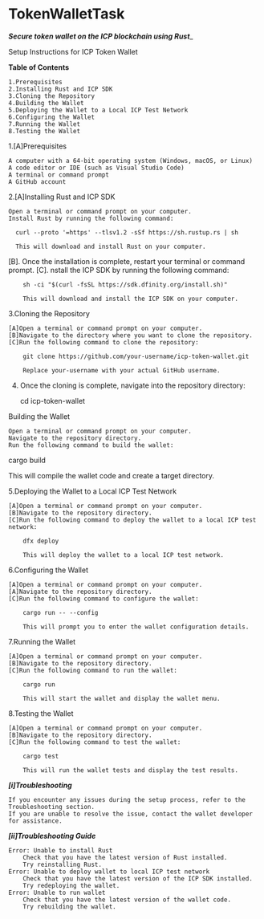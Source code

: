 # TokenWalletTask
_**Secure token wallet on the ICP blockchain using Rust**__

Setup Instructions for ICP Token Wallet

**Table of Contents**

    1.Prerequisites
    2.Installing Rust and ICP SDK
    3.Cloning the Repository
    4.Building the Wallet
    5.Deploying the Wallet to a Local ICP Test Network
    6.Configuring the Wallet
    7.Running the Wallet
    8.Testing the Wallet

1.[A]Prerequisites

    A computer with a 64-bit operating system (Windows, macOS, or Linux)
    A code editor or IDE (such as Visual Studio Code)
    A terminal or command prompt
    A GitHub account

2.[A]Installing Rust and ICP SDK

    Open a terminal or command prompt on your computer.
    Install Rust by running the following command:

      curl --proto '=https' --tlsv1.2 -sSf https://sh.rustup.rs | sh

      This will download and install Rust on your computer. 

  [B]. Once the installation is complete, restart your terminal or command prompt.
  [C]. nstall the ICP SDK by running the following command:

        sh -ci "$(curl -fsSL https://sdk.dfinity.org/install.sh)"

        This will download and install the ICP SDK on your computer.

3.Cloning the Repository

    [A]Open a terminal or command prompt on your computer.
    [B]Navigate to the directory where you want to clone the repository.
    [C]Run the following command to clone the repository:

        git clone https://github.com/your-username/icp-token-wallet.git

        Replace your-username with your actual GitHub username. 
        
4. Once the cloning is complete, navigate into the repository directory:

    cd icp-token-wallet

Building the Wallet

    Open a terminal or command prompt on your computer.
    Navigate to the repository directory.
    Run the following command to build the wallet:

cargo build

This will compile the wallet code and create a target directory.

5.Deploying the Wallet to a Local ICP Test Network

    [A]Open a terminal or command prompt on your computer.
    [B]Navigate to the repository directory.
    [C]Run the following command to deploy the wallet to a local ICP test network:

        dfx deploy

        This will deploy the wallet to a local ICP test network.

6.Configuring the Wallet

    [A]Open a terminal or command prompt on your computer.
    [A]Navigate to the repository directory.
    [C]Run the following command to configure the wallet:

        cargo run -- --config

        This will prompt you to enter the wallet configuration details.

7.Running the Wallet

    [A]Open a terminal or command prompt on your computer.
    [B]Navigate to the repository directory.
    [C]Run the following command to run the wallet:

        cargo run

        This will start the wallet and display the wallet menu.

8.Testing the Wallet

    [A]Open a terminal or command prompt on your computer.
    [B]Navigate to the repository directory.
    [C]Run the following command to test the wallet:

        cargo test

        This will run the wallet tests and display the test results.

**_[i]Troubleshooting_**

    If you encounter any issues during the setup process, refer to the Troubleshooting section.
    If you are unable to resolve the issue, contact the wallet developer for assistance.

**_[ii]Troubleshooting Guide_**

    Error: Unable to install Rust
        Check that you have the latest version of Rust installed.
        Try reinstalling Rust.
    Error: Unable to deploy wallet to local ICP test network
        Check that you have the latest version of the ICP SDK installed.
        Try redeploying the wallet.
    Error: Unable to run wallet
        Check that you have the latest version of the wallet code.
        Try rebuilding the wallet.
